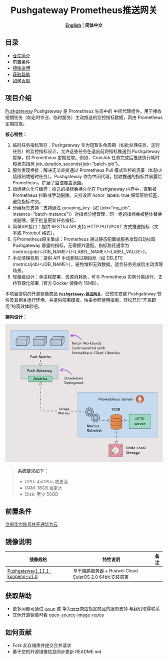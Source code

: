 <p align="center">
  <h1 align="center">Pushgateway Prometheus推送网关</h1>
  <p align="center">
    <a href="README.md"><strong>English</strong></a> | <strong>简体中文</strong>
  </p>
</p>

## 目录

- [仓库简介](#项目介绍)
- [前置条件](#前置条件)
- [镜像说明](#镜像说明)
- [获取帮助](#获取帮助)
- [如何贡献](#如何贡献)

## 项目介绍
‌[Pushgateway‌](https://github.com/prometheus/pushgateway) Pushgateway 是 Prometheus 生态中的 ‌中间代理组件‌，用于接收短期任务（如定时作业、临时服务）主动推送的监控指标数据，再由 Prometheus 定期拉取。

**核心特性：**
1. 临时任务指标暂存：Pushgateway 专为短暂生命周期（如批处理任务、定时任务）的监控指标设计，允许这些任务在退出前将指标推送到 Pushgateway 暂存，供 Prometheus 定期拉取。例如，CronJob 任务完成后推送执行耗时和状态指标 job_duration_seconds{job="batch-job"}。
2. 服务发现桥接：解决无法直接通过 Prometheus Pull 模式监控的场景（如防火墙限制或短时任务）。Pushgateway 作为中间代理，接收推送的指标并暴露给 Prometheus，扩展了监控覆盖范围。
3. 指标持久化与缓存：推送的指标会持久化在 Pushgateway 内存中，直到被 Prometheus 拉取或手动删除。支持设置 honor_labels: true 保留原始标签，避免指标冲突。
4. 分组标签支持：支持通过 grouping_key（如 {job="my_job", instance="batch-instance"}）对指标分组管理，同一组的指标会被整体替换或删除，便于批量更新任务指标。
5. 简单API接口：提供 RESTful API 支持 HTTP PUT/POST 方式推送指标（文本或 Protobuf 格式）。
6. 与Prometheus原生集成：Prometheus 通过静态配置或服务发现自动拉取 Pushgateway 暴露的指标，无需额外适配。指标路径通常为 /metrics/job/<JOB_NAME>{/<LABEL_NAME>/<LABEL_VALUE>}。
7. 手动清理机制：提供 API 手动删除过期指标（如 DELETE /metrics/job/<JOB_NAME>），避免堆积无效数据。适合任务完成后主动清理场景。
8. 轻量级设计：单进程部署，资源消耗低，可与 Prometheus 实例分离运行，支持容器化部署（官方 Docker 镜像约 15MB）。

本项目提供的开源镜像商品 [**`Pushgateway-推送网关`**]()，已预先安装 Pushgateway 软件及其相关运行环境，并提供部署模板。快来参照使用指南，轻松开启“开箱即用”的高效体验吧。

**架构设计：**

![](./images/img.png)

> **系统要求如下：**
> - CPU: 4vCPUs 或更高
> - RAM: 16GB 或更大
> - Disk: 至少 50GB

## 前置条件
[注册华为账号并开通华为云](https://support.huaweicloud.com/usermanual-account/account_id_001.html)

## 镜像说明

| 镜像规格                                                                                                                                                          | 特性说明 | 备注 |
|---------------------------------------------------------------------------------------------------------------------------------------------------------------| --- | --- |
| [Pushgateway1.11.1-kunpeng-v1.0](https://github.com/HuaweiCloudDeveloper/prometheus-pushgateway-image/tree/Pushgateway1.11.1-kunpeng-v1.0?tab=readme-ov-file) | 基于鲲鹏服务器 + Huawei Cloud EulerOS 2.0 64bit 安装部署 |  |

## 获取帮助
- 更多问题可通过 [issue](https://github.com/HuaweiCloudDeveloper/prometheus-pushgateway-image/issues) 或 华为云云商店指定商品的服务支持 与我们取得联系
- 其他开源镜像可看 [open-source-image-repos](https://github.com/HuaweiCloudDeveloper/open-source-image-repos)

## 如何贡献
- Fork 此存储库并提交合并请求
- 基于您的开源镜像信息同步更新 README.md